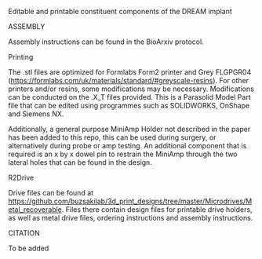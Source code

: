 Editable and printable constituent components of the DREAM implant

ASSEMBLY

Assembly instructions can be found in the BioArxiv protocol.

Printing

The .stl files are optimized for Formlabs Form2 printer and Grey FLGPGR04 (https://formlabs.com/uk/materials/standard/#greyscale-resins). For other printers and/or resins, some modifications may be necessary. Modifications can be conducted on the .X_T files provided. This is a Parasolid Model Part file that can be edited using programmes such as SOLIDWORKS, OnShape and Siemens NX.

Additionally, a general purpose MiniAmp Holder not described in the paper has been added to this repo, this can be used during surgery, or alternatively during probe or amp testing. An additional component that is required is an x by x dowel pin to restrain the MiniAmp through the two lateral holes that can be found in the design.

R2Drive

Drive files can be found at https://github.com/buzsakilab/3d_print_designs/tree/master/Microdrives/Metal_recoverable. Files there contain design files for printable drive holders, as well as metal drive files, ordering instructions and assembly instructions.


CITATION

To be added
